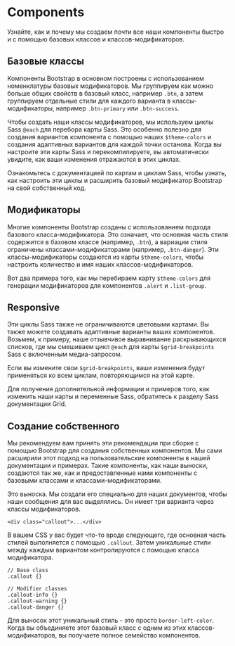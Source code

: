 # Components
Узнайте, как и почему мы создаем почти все наши компоненты быстро и с помощью базовых классов и классов-модификаторов.

## Базовые классы
Компоненты Bootstrap в основном построены с использованием номенклатуры базовых модификаторов. Мы группируем как можно больше общих свойств в базовый класс, например `.btn`, а затем группируем отдельные стили для каждого варианта в классы-модификаторы, например `.btn-primary` или `.btn-success`.

Чтобы создать наши классы модификаторов, мы используем циклы Sass `@each` для перебора карты Sass. Это особенно полезно для создания вариантов компонента с помощью наших `$theme-colors` и создания адаптивных вариантов для каждой точки останова. Когда вы настроите эти карты Sass и перекомпилируете, вы автоматически увидите, как ваши изменения отражаются в этих циклах.

Ознакомьтесь с документацией по картам и циклам Sass, чтобы узнать, как настроить эти циклы и расширить базовый модификатор Bootstrap на свой собственный код.

## Модификаторы
Многие компоненты Bootstrap созданы с использованием подхода базового класса-модификатора. Это означает, что основная часть стиля содержится в базовом классе (например, `.btn`), а вариации стиля ограничены классами-модификаторами (например, `.btn-danger`). Эти классы-модификаторы создаются из карты `$theme-colors`, чтобы настроить количество и имя наших классов-модификаторов.

Вот два примера того, как мы перебираем карту `$theme-colors` для генерации модификаторов для компонентов `.alert` и `.list-group`.

## Responsive
Эти циклы Sass также не ограничиваются цветовыми картами. Вы также можете создавать адаптивные варианты ваших компонентов. Возьмем, к примеру, наше отзывчивое выравнивание раскрывающихся списков, где мы смешиваем цикл `@each` для карты `$grid-breakpoints` Sass с включенным медиа-запросом.

Если вы измените свои `$grid-breakpoints`, ваши изменения будут применяться ко всем циклам, повторяющимся на этой карте.

Для получения дополнительной информации и примеров того, как изменить наши карты и переменные Sass, обратитесь к разделу Sass документации Grid.

## Создание собственного
Мы рекомендуем вам принять эти рекомендации при сборке с помощью Bootstrap для создания собственных компонентов. Мы сами расширили этот подход на пользовательские компоненты в нашей документации и примерах. Такие компоненты, как наши выноски, создаются так же, как и предоставленные нами компоненты с базовыми классами и классами-модификаторами.

Это выноска. Мы создали его специально для наших документов, чтобы наши сообщения для вас выделялись. Он имеет три варианта через классы модификаторов.

    <div class="callout">...</div>

В вашем CSS у вас будет что-то вроде следующего, где основная часть стилей выполняется с помощью `.callout`. Затем уникальные стили между каждым вариантом контролируются с помощью класса модификатора.

    // Base class
    .callout {}

    // Modifier classes
    .callout-info {}
    .callout-warning {}
    .callout-danger {}

Для выносок этот уникальный стиль - это просто `border-left-color`. Когда вы объединяете этот базовый класс с одним из этих классов-модификаторов, вы получаете полное семейство компонентов.

